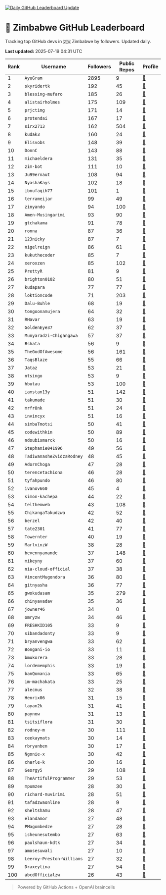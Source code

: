 [![Daily GitHub Leaderboard Update](https://github.com/bevennyamande/zim_leaderboard/actions/workflows/leaderboard.yml/badge.svg)](https://github.com/bevennyamande/zim_leaderboard/actions/workflows/leaderboard.yml)

# 🦍 Zimbabwe GitHub Leaderboard

Tracking top GitHub devs in 🇿🇼 Zimbabwe by followers. Updated daily.

<!-- START LEADERBOARD -->
**Last updated:** 2025-07-19 04:31 UTC  

| Rank | Username | Followers | Public Repos | Profile |
|------|----------|-----------|--------------|---------|
| 1 | `AyuGram` | 2895 | 9 | [🔗](https://github.com/AyuGram) |
| 2 | `skyridertk` | 192 | 45 | [🔗](https://github.com/skyridertk) |
| 3 | `blessing-mufaro` | 185 | 26 | [🔗](https://github.com/blessing-mufaro) |
| 4 | `alistairholmes` | 175 | 109 | [🔗](https://github.com/alistairholmes) |
| 5 | `prjctimg` | 171 | 14 | [🔗](https://github.com/prjctimg) |
| 6 | `protendai` | 167 | 17 | [🔗](https://github.com/protendai) |
| 7 | `sirx2713` | 162 | 504 | [🔗](https://github.com/sirx2713) |
| 8 | `kudak3` | 160 | 24 | [🔗](https://github.com/kudak3) |
| 9 | `Elisvobs` | 148 | 39 | [🔗](https://github.com/Elisvobs) |
| 10 | `DonnC` | 143 | 88 | [🔗](https://github.com/DonnC) |
| 11 | `michaeldera` | 131 | 35 | [🔗](https://github.com/michaeldera) |
| 12 | `zim-bot` | 111 | 10 | [🔗](https://github.com/zim-bot) |
| 13 | `Ju99ernaut` | 108 | 94 | [🔗](https://github.com/Ju99ernaut) |
| 14 | `NyashaKays` | 102 | 18 | [🔗](https://github.com/NyashaKays) |
| 15 | `ibnufaqih77` | 101 | 1 | [🔗](https://github.com/ibnufaqih77) |
| 16 | `terrameijar` | 99 | 49 | [🔗](https://github.com/terrameijar) |
| 17 | `zinyando` | 94 | 100 | [🔗](https://github.com/zinyando) |
| 18 | `Amen-Musingarimi` | 93 | 90 | [🔗](https://github.com/Amen-Musingarimi) |
| 19 | `gtchakama` | 91 | 78 | [🔗](https://github.com/gtchakama) |
| 20 | `ronna` | 87 | 36 | [🔗](https://github.com/ronna) |
| 21 | `123nicky` | 87 | 7 | [🔗](https://github.com/123nicky) |
| 22 | `nigelreign` | 86 | 61 | [🔗](https://github.com/nigelreign) |
| 23 | `kukuthecoder` | 85 | 7 | [🔗](https://github.com/kukuthecoder) |
| 24 | `xeroxzen` | 85 | 102 | [🔗](https://github.com/xeroxzen) |
| 25 | `PrettyR` | 81 | 9 | [🔗](https://github.com/PrettyR) |
| 26 | `brighton0102` | 80 | 51 | [🔗](https://github.com/brighton0102) |
| 27 | `kudapara` | 77 | 77 | [🔗](https://github.com/kudapara) |
| 28 | `loktioncode` | 71 | 203 | [🔗](https://github.com/loktioncode) |
| 29 | `Dalu-Buhle` | 68 | 19 | [🔗](https://github.com/Dalu-Buhle) |
| 30 | `tongoonamujera` | 64 | 32 | [🔗](https://github.com/tongoonamujera) |
| 31 | `RHavar` | 63 | 19 | [🔗](https://github.com/RHavar) |
| 32 | `GoldenEye37` | 62 | 37 | [🔗](https://github.com/GoldenEye37) |
| 33 | `Munyaradzi-Chigangawa` | 57 | 37 | [🔗](https://github.com/Munyaradzi-Chigangawa) |
| 34 | `Bshata` | 56 | 9 | [🔗](https://github.com/Bshata) |
| 35 | `TheGodOfAwesome` | 56 | 161 | [🔗](https://github.com/TheGodOfAwesome) |
| 36 | `TaqsBlaze` | 55 | 66 | [🔗](https://github.com/TaqsBlaze) |
| 37 | `Jataz` | 53 | 21 | [🔗](https://github.com/Jataz) |
| 38 | `ntsingo` | 53 | 9 | [🔗](https://github.com/ntsingo) |
| 39 | `hbutau` | 53 | 100 | [🔗](https://github.com/hbutau) |
| 40 | `iamstan13y` | 51 | 142 | [🔗](https://github.com/iamstan13y) |
| 41 | `takumade` | 51 | 30 | [🔗](https://github.com/takumade) |
| 42 | `mrfr8nk` | 51 | 24 | [🔗](https://github.com/mrfr8nk) |
| 43 | `invincyx` | 51 | 16 | [🔗](https://github.com/invincyx) |
| 44 | `simbaTmotsi` | 50 | 41 | [🔗](https://github.com/simbaTmotsi) |
| 45 | `codewithkin` | 50 | 89 | [🔗](https://github.com/codewithkin) |
| 46 | `ndoubismarck` | 50 | 16 | [🔗](https://github.com/ndoubismarck) |
| 47 | `Stephanie041996` | 49 | 56 | [🔗](https://github.com/Stephanie041996) |
| 48 | `TadiwanasheZvidzaRodney` | 48 | 45 | [🔗](https://github.com/TadiwanasheZvidzaRodney) |
| 49 | `AdornChoga` | 47 | 28 | [🔗](https://github.com/AdornChoga) |
| 50 | `terencetachiona` | 46 | 28 | [🔗](https://github.com/terencetachiona) |
| 51 | `tyfahpundo` | 46 | 80 | [🔗](https://github.com/tyfahpundo) |
| 52 | `ivanov660` | 45 | 4 | [🔗](https://github.com/ivanov660) |
| 53 | `simon-kachepa` | 44 | 22 | [🔗](https://github.com/simon-kachepa) |
| 54 | `telthemweb` | 43 | 108 | [🔗](https://github.com/telthemweb) |
| 55 | `ChikangaTakudzwa` | 42 | 52 | [🔗](https://github.com/ChikangaTakudzwa) |
| 56 | `berzel` | 42 | 40 | [🔗](https://github.com/berzel) |
| 57 | `tate2301` | 41 | 77 | [🔗](https://github.com/tate2301) |
| 58 | `Towernter` | 40 | 19 | [🔗](https://github.com/Towernter) |
| 59 | `MarlvinzW` | 38 | 28 | [🔗](https://github.com/MarlvinzW) |
| 60 | `bevennyamande` | 37 | 148 | [🔗](https://github.com/bevennyamande) |
| 61 | `mikeyny` | 37 | 60 | [🔗](https://github.com/mikeyny) |
| 62 | `nia-cloud-official` | 37 | 38 | [🔗](https://github.com/nia-cloud-official) |
| 63 | `VincentMugondora` | 36 | 80 | [🔗](https://github.com/VincentMugondora) |
| 64 | `gitnyasha` | 36 | 77 | [🔗](https://github.com/gitnyasha) |
| 65 | `gwokudasam` | 35 | 279 | [🔗](https://github.com/gwokudasam) |
| 66 | `chinyavadav` | 35 | 36 | [🔗](https://github.com/chinyavadav) |
| 67 | `jowner46` | 34 | 0 | [🔗](https://github.com/jowner46) |
| 68 | `omryzw` | 34 | 46 | [🔗](https://github.com/omryzw) |
| 69 | `FRESHKID105` | 33 | 9 | [🔗](https://github.com/FRESHKID105) |
| 70 | `sibandadonty` | 33 | 9 | [🔗](https://github.com/sibandadonty) |
| 71 | `bryanvengwa` | 33 | 62 | [🔗](https://github.com/bryanvengwa) |
| 72 | `Bongani-io` | 33 | 11 | [🔗](https://github.com/Bongani-io) |
| 73 | `bmukorera` | 33 | 28 | [🔗](https://github.com/bmukorera) |
| 74 | `lordememphis` | 33 | 19 | [🔗](https://github.com/lordememphis) |
| 75 | `banQomania` | 33 | 65 | [🔗](https://github.com/banQomania) |
| 76 | `im-machakata` | 33 | 25 | [🔗](https://github.com/im-machakata) |
| 77 | `alecmus` | 32 | 38 | [🔗](https://github.com/alecmus) |
| 78 | `Henrix06` | 31 | 15 | [🔗](https://github.com/Henrix06) |
| 79 | `layan2k` | 31 | 41 | [🔗](https://github.com/layan2k) |
| 80 | `paynow` | 31 | 13 | [🔗](https://github.com/paynow) |
| 81 | `tsitsiflora` | 31 | 30 | [🔗](https://github.com/tsitsiflora) |
| 82 | `rodney-m` | 30 | 111 | [🔗](https://github.com/rodney-m) |
| 83 | `ceekaymats` | 30 | 14 | [🔗](https://github.com/ceekaymats) |
| 84 | `rbryanben` | 30 | 17 | [🔗](https://github.com/rbryanben) |
| 85 | `Ngonie-x` | 30 | 42 | [🔗](https://github.com/Ngonie-x) |
| 86 | `charle-k` | 30 | 16 | [🔗](https://github.com/charle-k) |
| 87 | `Georgy5` | 29 | 108 | [🔗](https://github.com/Georgy5) |
| 88 | `TheArtifulProgrammer` | 29 | 53 | [🔗](https://github.com/TheArtifulProgrammer) |
| 89 | `mpumzee` | 28 | 30 | [🔗](https://github.com/mpumzee) |
| 90 | `richard-muvirimi` | 28 | 51 | [🔗](https://github.com/richard-muvirimi) |
| 91 | `tafadzwaonline` | 28 | 9 | [🔗](https://github.com/tafadzwaonline) |
| 92 | `sheltshamu` | 28 | 47 | [🔗](https://github.com/sheltshamu) |
| 93 | `elandamor` | 27 | 48 | [🔗](https://github.com/elandamor) |
| 94 | `PMagombedze` | 27 | 28 | [🔗](https://github.com/PMagombedze) |
| 95 | `isheunesutembo` | 27 | 63 | [🔗](https://github.com/isheunesutembo) |
| 96 | `paulshaun-kdtk` | 27 | 34 | [🔗](https://github.com/paulshaun-kdtk) |
| 97 | `amosesuwali` | 27 | 10 | [🔗](https://github.com/amosesuwali) |
| 98 | `Leeroy-Preston-Williams` | 27 | 32 | [🔗](https://github.com/Leeroy-Preston-Williams) |
| 99 | `Draxeytina` | 27 | 54 | [🔗](https://github.com/Draxeytina) |
| 100 | `abcdOfficialzw` | 26 | 43 | [🔗](https://github.com/abcdOfficialzw) |
<!-- END LEADERBOARD -->

> Powered by GitHub Actions + OpenAI braincells

